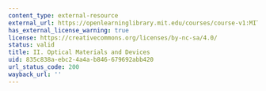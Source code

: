 ```yaml
---
content_type: external-resource
external_url: https://openlearninglibrary.mit.edu/courses/course-v1:MITx+3.15.2x+2T2017/about
has_external_license_warning: true
license: https://creativecommons.org/licenses/by-nc-sa/4.0/
status: valid
title: II. Optical Materials and Devices
uid: 835c838a-ebc2-4a4a-b846-679692abb420
url_status_code: 200
wayback_url: ''
---
```


